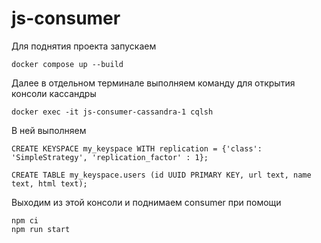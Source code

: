 # js-consumer

Для поднятия проекта запускаем

```
docker compose up --build
```

Далее в отдельном терминале выполняем команду для открытия консоли кассандры

```
docker exec -it js-consumer-cassandra-1 cqlsh
```

В ней выполняем
```
CREATE KEYSPACE my_keyspace WITH replication = {'class': 'SimpleStrategy', 'replication_factor' : 1};

CREATE TABLE my_keyspace.users (id UUID PRIMARY KEY, url text, name text, html text);
```

Выходим из этой консоли и поднимаем consumer при помощи

```
npm ci
npm run start
```
